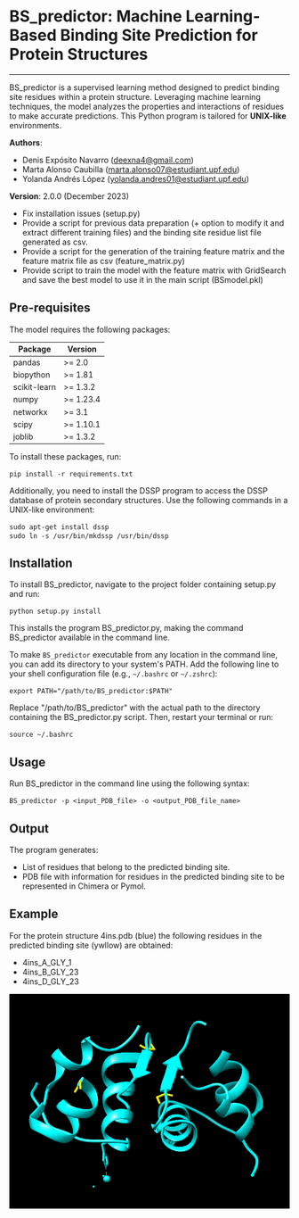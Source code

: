 # BS_predictor: Machine Learning-Based Binding Site Prediction for Protein Structures

------------------------------------

BS_predictor is a supervised learning method designed to predict binding site residues within a protein structure. Leveraging machine learning techniques, the model analyzes the properties and interactions of residues to make accurate predictions. This Python program is tailored for **UNIX-like** environments.

**Authors**:
- Denis Expósito Navarro (deexna4@gmail.com)
- Marta Alonso Caubilla (marta.alonso07@estudiant.upf.edu)
- Yolanda Andrés López (yolanda.andres01@estudiant.upf.edu)

**Version**: 2.0.0 (December 2023)
- Fix installation issues (setup.py)
- Provide a script for previous data preparation (+ option to modify it and extract different training files) and the binding site residue list file generated as csv.
- Provide a script for the generation of the training feature matrix and the feature matrix file as csv (feature_matrix.py)
- Provide script to train the model with the feature matrix with GridSearch and save the best model to use it in the main script (BSmodel.pkl)

Pre-requisites
----
The model requires the following packages:

| Package        | Version |
| -------------- | ------- |
| pandas         | >= 2.0   |
| biopython      | >= 1.81  |
| scikit-learn   | >= 1.3.2 |
| numpy          | >= 1.23.4|
| networkx       | >= 3.1   |
| scipy          | >= 1.10.1|
| joblib          | >= 1.3.2|

To install these packages, run:

    pip install -r requirements.txt

Additionally, you need to install the DSSP program to access the DSSP database of protein secondary structures. Use the following commands in a UNIX-like environment:

    sudo apt-get install dssp
    sudo ln -s /usr/bin/mkdssp /usr/bin/dssp

Installation
----
To install BS_predictor, navigate to the project folder containing setup.py and run:

    python setup.py install

This installs the program BS_predictor.py, making the command BS_predictor
available in the command line.

To make `BS_predictor` executable from any location in the command line, you can add its directory to your system's PATH.
Add the following line to your shell configuration file (e.g., `~/.bashrc` or `~/.zshrc`):

    export PATH="/path/to/BS_predictor:$PATH"

Replace "/path/to/BS_predictor" with the actual path to the directory containing the BS_predictor.py script.
Then, restart your terminal or run:

    source ~/.bashrc

Usage
-----
Run BS_predictor in the command line using the following syntax:

    BS_predictor -p <input_PDB_file> -o <output_PDB_file_name>

Output
--------------------
The program generates:

- List of residues that belong to the predicted binding site.
- PDB file with information for residues in the predicted binding site to be represented in Chimera or Pymol.

Example
--------------------
For the protein structure 4ins.pdb (blue) the following residues in the predicted binding site (ywllow)
are obtained:

- 4ins_A_GLY_1
- 4ins_B_GLY_23 
- 4ins_D_GLY_23 

![Predicted Binding Site](BS_predictor/images/4ins_prediction.png)

